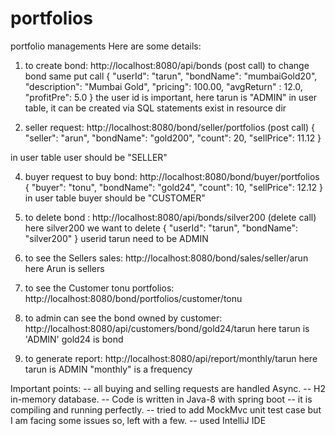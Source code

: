 # portfolios
portfolio managements
Here are some details:
1) to create bond: http://localhost:8080/api/bonds (post call)
to change bond same put call
{
	"userId": "tarun",
	"bondName": "mumbaiGold20",
	"description": "Mumbai Gold",
	"pricing": 100.00,
	"avgReturn" : 12.0,
	"profitPre": 5.0
}
the user id is important, here tarun is "ADMIN" in user table, it can be created via SQL statements exist in resource dir


2) seller request: http://localhost:8080/bond/seller/portfolios (post call)
{
	"seller": "arun",
	"bondName": "gold200",
	"count": 20,
	"sellPrice": 11.12
}

in user table user should be "SELLER"

4) buyer request to buy bond: http://localhost:8080/bond/buyer/portfolios
{
	"buyer": "tonu",
	"bondName": "gold24",
	"count": 10,
	"sellPrice": 12.12
}
in user table buyer should be "CUSTOMER"

5) to delete bond : http://localhost:8080/api/bonds/silver200 (delete call)
here silver200 we want to delete
{
	"userId": "tarun",
	"bondName": "silver200"
}
userid tarun need to be ADMIN

6) to see the Sellers sales: http://localhost:8080/bond/sales/seller/arun
here Arun is sellers

7) to see the Customer tonu portfolios: http://localhost:8080/bond/portfolios/customer/tonu

8) to admin can see the bond owned by customer: http://localhost:8080/api/customers/bond/gold24/tarun
here tarun is 'ADMIN'
gold24 is bond

9) to generate report: http://localhost:8080/api/report/monthly/tarun
here tarun is ADMIN
"monthly" is a frequency

Important points:
-- all buying and selling requests are handled Async.
--  H2 in-memory database.
--  Code is written in Java-8 with spring boot
--  it is compiling and running perfectly.
--  tried to add MockMvc unit test case but I am facing some issues so, left with a few.
--  used IntelliJ IDE
